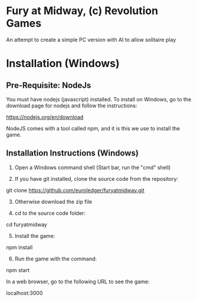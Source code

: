 # Fury at Midway, (c) Revolution Games

An attempt to create a simple PC version with AI to allow solitaire play

# Installation (Windows)

## Pre-Requisite: NodeJs

You must have nodejs (javascript) installed. To install on Windows, go to the download page for nodejs and
follow the instructions:

https://nodejs.org/en/download

NodeJS comes with a tool called npm, and it is this we use to install the game.

## Installation Instructions (Windows)

1. Open a Windows command shell (Start bar, run the "cmd" shell)

2. If you have git installed, clone the source code from the repository:

git clone https://github.com/euroledger/furyatmidway.git

3. Otherwise download the zip file

4. cd to the source code folder:

cd furyatmidway

5. Install the game:

npm install

6. Run the game with the command:

npm start

In a web browser, go to the following URL to see the game:

localhost:3000




